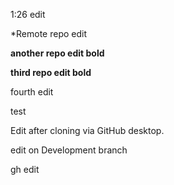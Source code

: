 1:26 edit

*Remote repo edit

**another repo edit bold**

__third repo edit bold__

fourth edit

test

Edit after cloning via GitHub desktop.

edit on Development branch

gh edit


